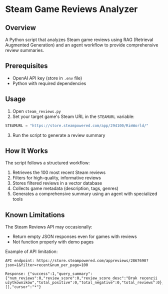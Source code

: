 # Steam Game Reviews Analyzer

## Overview
A Python script that analyzes Steam game reviews using RAG (Retrieval Augmented Generation) and an agent workflow to provide comprehensive review summaries.

## Prerequisites
- OpenAI API key (store in `.env` file)
- Python with required dependencies

## Usage
1. Open `steam_reviews.py`
2. Set your target game's Steam URL in the `STEAMURL` variable:
```python
STEAMURL = "https://store.steampowered.com/app/294100/RimWorld/"
```
3. Run the script to generate a review summary

## How It Works
The script follows a structured workflow:
1. Retrieves the 100 most recent Steam reviews
2. Filters for high-quality, informative reviews
3. Stores filtered reviews in a vector database
4. Collects game metadata (description, tags, genres)
5. Generates a comprehensive summary using an agent with specialized tools

## Known Limitations
The Steam Reviews API may occasionally:
- Return empty JSON responses even for games with reviews
- Not function properly with demo pages

Example of API limitation:
```
API endpoint: https://store.steampowered.com/appreviews/2867690?json=1&filter=recent&num_per_page=100

Response: {"success":1,"query_summary":{"num_reviews":0,"review_score":0,"review_score_desc":"Brak recenzji użytkowników","total_positive":0,"total_negative":0,"total_reviews":0},"reviews":[],"cursor":"*"}
```